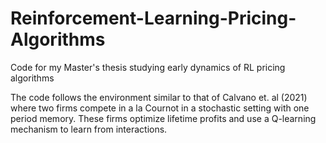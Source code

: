 # Reinforcement-Learning-Pricing-Algorithms
Code for my Master's thesis studying early dynamics of RL pricing algorithms

The code follows the environment similar to that of Calvano et. al (2021) where two firms compete in a la Cournot in a stochastic setting with one period memory. 
These firms optimize lifetime profits and use a Q-learning mechanism to learn from interactions. 
